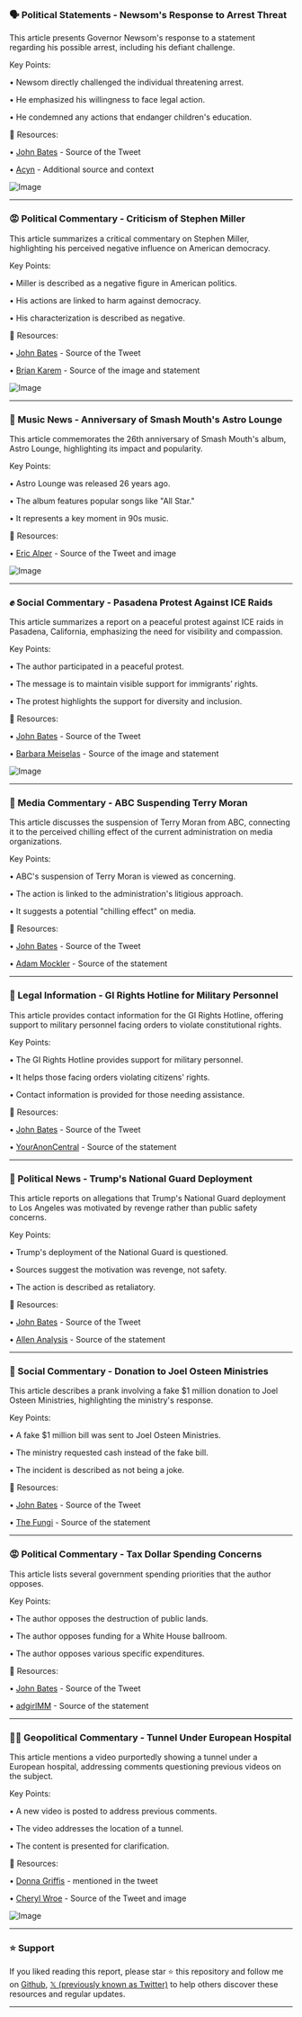 ### 🗣️ Political Statements - Newsom's Response to Arrest Threat

This article presents Governor Newsom's response to a statement regarding his possible arrest, including his defiant challenge.

Key Points:

• Newsom directly challenged the individual threatening arrest.

• He emphasized his willingness to face legal action.

• He condemned any actions that endanger children's education.


🔗 Resources:

• [John Bates](https://x.com/johnbates) - Source of the Tweet

• [Acyn](https://x.com/Acyn) - Additional source and context

![Image](https://pbs.twimg.com/amplify_video_thumb/1931902661802274816/img/GQzpPyxtBnbQOK5A.jpg)


---
### 😡 Political Commentary - Criticism of Stephen Miller

This article summarizes a critical commentary on Stephen Miller, highlighting his perceived negative influence on American democracy.

Key Points:

• Miller is described as a negative figure in American politics.

• His actions are linked to harm against democracy.

• His characterization is described as negative.


🔗 Resources:

• [John Bates](https://x.com/johnbates) - Source of the Tweet

• [Brian Karem](https://x.com/BrianKarem) - Source of the image and statement

![Image](https://pbs.twimg.com/media/Gs9rUctbwAA8V1I?format=jpg&name=small)


---
### 🎉 Music News - Anniversary of Smash Mouth's Astro Lounge

This article commemorates the 26th anniversary of Smash Mouth's album, Astro Lounge, highlighting its impact and popularity.

Key Points:

• Astro Lounge was released 26 years ago.

• The album features popular songs like "All Star."

• It represents a key moment in 90s music.


🔗 Resources:

• [Eric Alper](https://x.com/ThatEricAlper) - Source of the Tweet and image

![Image](https://pbs.twimg.com/media/Gs9KvQbXwAA-IW-?format=jpg&name=small)


---
### ✊ Social Commentary - Pasadena Protest Against ICE Raids

This article summarizes a report on a peaceful protest against ICE raids in Pasadena, California, emphasizing the need for visibility and compassion.

Key Points:

• The author participated in a peaceful protest.

• The message is to maintain visible support for immigrants’ rights.

• The protest highlights the support for diversity and inclusion.


🔗 Resources:

• [John Bates](https://x.com/johnbates) - Source of the Tweet

• [Barbara Meiselas](https://x.com/meiselasb) - Source of the image and statement

![Image](https://pbs.twimg.com/media/Gs8iae8bYAACJaQ?format=jpg&name=small)


---
### 📰 Media Commentary - ABC Suspending Terry Moran

This article discusses the suspension of Terry Moran from ABC, connecting it to the perceived chilling effect of the current administration on media organizations.

Key Points:

• ABC's suspension of Terry Moran is viewed as concerning.

• The action is linked to the administration's litigious approach.

• It suggests a potential "chilling effect" on media.


🔗 Resources:

• [John Bates](https://x.com/johnbates) - Source of the Tweet

• [Adam Mockler](https://x.com/adammocklerr) - Source of the statement


---
### 🚨 Legal Information - GI Rights Hotline for Military Personnel

This article provides contact information for the GI Rights Hotline, offering support to military personnel facing orders to violate constitutional rights.

Key Points:

• The GI Rights Hotline provides support for military personnel.

• It helps those facing orders violating citizens' rights.

• Contact information is provided for those needing assistance.


🔗 Resources:

• [John Bates](https://x.com/johnbates) - Source of the Tweet

• [YourAnonCentral](https://x.com/YourAnonCentral) - Source of the statement


---
### 📰 Political News - Trump's National Guard Deployment

This article reports on allegations that Trump's National Guard deployment to Los Angeles was motivated by revenge rather than public safety concerns.

Key Points:

• Trump's deployment of the National Guard is questioned.

• Sources suggest the motivation was revenge, not safety.

• The action is described as retaliatory.


🔗 Resources:

• [John Bates](https://x.com/johnbates) - Source of the Tweet

• [Allen Analysis](https://x.com/allenanalysis) - Source of the statement


---
### 💸 Social Commentary - Donation to Joel Osteen Ministries

This article describes a prank involving a fake $1 million donation to Joel Osteen Ministries, highlighting the ministry's response.

Key Points:

• A fake $1 million bill was sent to Joel Osteen Ministries.

• The ministry requested cash instead of the fake bill.

• The incident is described as not being a joke.


🔗 Resources:

• [John Bates](https://x.com/johnbates) - Source of the Tweet

• [The Fungi](https://x.com/TheFungi669) - Source of the statement


---
### 😡 Political Commentary - Tax Dollar Spending Concerns

This article lists several government spending priorities that the author opposes.

Key Points:

• The author opposes the destruction of public lands.

• The author opposes funding for a White House ballroom.

• The author opposes various specific expenditures.


🔗 Resources:

• [John Bates](https://x.com/johnbates) - Source of the Tweet

• [adgirlMM](https://x.com/adgirlMM) - Source of the statement


---
### 🕵️‍♀️ Geopolitical Commentary - Tunnel Under European Hospital

This article mentions a video purportedly showing a tunnel under a European hospital, addressing comments questioning previous videos on the subject.


Key Points:

• A new video is posted to address previous comments.

• The video addresses the location of a tunnel.

• The content is presented for clarification.


🔗 Resources:

• [Donna Griffis](https://x.com/Donna_Grif) - mentioned in the tweet

• [Cheryl Wroe](https://x.com/CherylWroteIt) - Source of the Tweet and image

![Image](https://pbs.twimg.com/amplify_video_thumb/1931791673694019584/img/BbLR0owi0fU63aZe.jpg)


---

### ⭐️ Support

If you liked reading this report, please star ⭐️ this repository and follow me on [Github](https://github.com/Drix10), [𝕏 (previously known as Twitter)](https://x.com/DRIX_10_) to help others discover these resources and regular updates.

---